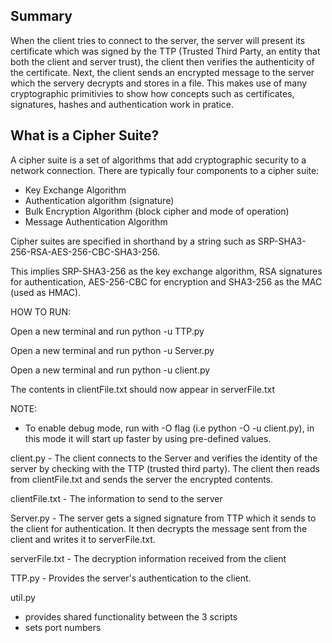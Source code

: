## Summary
When the client tries to connect to the server, the server will present its certificate which was signed by the TTP (Trusted Third Party, an entity that both the client and server trust), the client then verifies the authenticity of the certificate. Next, the client sends an encrypted message to the server which the servery decrypts and stores in a file. This makes use of many cryptographic primitivies to show how concepts such as certificates, signatures, hashes and authentication work in pratice.

## What is a Cipher Suite?
A cipher suite is a set of algorithms that add cryptographic security to a network connection. There are typically four components to a cipher suite:

* Key Exchange Algorithm 
* Authentication algorithm (signature)
* Bulk Encryption Algorithm (block cipher and mode of operation)
* Message Authentication Algorithm

Cipher suites are specified in shorthand by a string such as SRP-SHA3-256-RSA-AES-256-CBC-SHA3-256.

This implies SRP-SHA3-256 as the key exchange algorithm, RSA signatures for authentication, AES-256-CBC for encryption and SHA3-256 as the MAC (used as HMAC).


HOW TO RUN:

Open a new terminal and run python -u TTP.py

Open a new terminal and run python -u Server.py

Open a new terminal and run python -u client.py

The contents in clientFile.txt should now appear in serverFile.txt

NOTE:
- To enable debug mode, run with -O flag (i.e python -O -u client.py), in this mode it will start up faster by using pre-defined values.

client.py - The client connects to the Server and verifies the identity of the server by checking with the TTP (trusted third party). The client then reads from clientFile.txt and sends the server the encrypted contents.

clientFile.txt - The information to send to the server

Server.py - The server gets a signed signature from TTP which it sends to the client for authentication. It then decrypts the message sent from the client and writes it to serverFile.txt.

serverFile.txt - The decryption information received from the client

TTP.py - Provides the server's authentication to the client. 

util.py
- provides shared functionality between the 3 scripts
- sets port numbers
 
